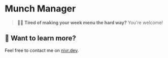 # Munch Manager

> 🧑‍🚀 **Tired of making your week menu the hard way?** You're welcome!

## 👀 Want to learn more?

Feel free to contact me on [nivr.dev](https://www.nivr.dev).
